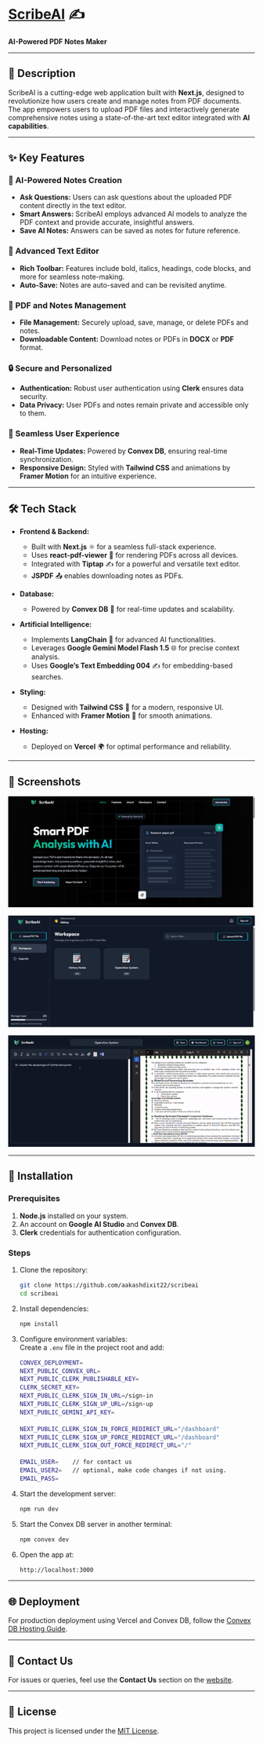 # [ScribeAI](https://scribeai-lake.vercel.app/) ✍️  
**AI-Powered PDF Notes Maker**  

---

## 📖 Description  
ScribeAI is a cutting-edge web application built with **Next.js**, designed to revolutionize how users create and manage notes from PDF documents. The app empowers users to upload PDF files and interactively generate comprehensive notes using a state-of-the-art text editor integrated with **AI capabilities**.  

---

## ✨ Key Features  

### 🤖 AI-Powered Notes Creation  
- **Ask Questions:** Users can ask questions about the uploaded PDF content directly in the text editor.  
- **Smart Answers:** ScribeAI employs advanced AI models to analyze the PDF context and provide accurate, insightful answers.  
- **Save AI Notes:** Answers can be saved as notes for future reference.  

### 📝 Advanced Text Editor  
- **Rich Toolbar:** Features include bold, italics, headings, code blocks, and more for seamless note-making.  
- **Auto-Save:** Notes are auto-saved and can be revisited anytime.  

### 📂 PDF and Notes Management  
- **File Management:** Securely upload, save, manage, or delete PDFs and notes.  
- **Downloadable Content:** Download notes or PDFs in **DOCX** or **PDF** format.  

### 🔒 Secure and Personalized  
- **Authentication:** Robust user authentication using **Clerk** ensures data security.  
- **Data Privacy:** User PDFs and notes remain private and accessible only to them.  

### 🚀 Seamless User Experience  
- **Real-Time Updates:** Powered by **Convex DB**, ensuring real-time synchronization.  
- **Responsive Design:** Styled with **Tailwind CSS** and animations by **Framer Motion** for an intuitive experience.  

---

## 🛠️ Tech Stack  

- **Frontend & Backend:**  
  - Built with **Next.js** ⚛️ for a seamless full-stack experience.  
  - Uses **react-pdf-viewer** 📄 for rendering PDFs across all devices.  
  - Integrated with **Tiptap** ✍️ for a powerful and versatile text editor.  
  - **JSPDF** 📤 enables downloading notes as PDFs.  

- **Database:**  
  - Powered by **Convex DB** 🔗 for real-time updates and scalability.  

- **Artificial Intelligence:**  
  - Implements **LangChain** 🧠 for advanced AI functionalities.  
  - Leverages **Google Gemini Model Flash 1.5** 🌐 for precise context analysis.  
  - Uses **Google’s Text Embedding 004** ✍️ for embedding-based searches.  

- **Styling:**  
  - Designed with **Tailwind CSS** 🎨 for a modern, responsive UI.  
  - Enhanced with **Framer Motion** 🎥 for smooth animations.  

- **Hosting:**  
  - Deployed on **Vercel** 🌍 for optimal performance and reliability.  

---

## 📸 Screenshots  

![Screenshot 1](https://github.com/aakashdixit22/scribeai/blob/main/public/md_demo/md_demo1.png?raw=true)  


![Screenshot 2](https://github.com/aakashdixit22/scribeai/blob/main/public/md_demo/md_demo2.png?raw=true) 

![Screenshot 3](https://github.com/aakashdixit22/scribeai/blob/main/public/md_demo/md_demo3.gif?raw=true) 


---

## 🚀 Installation  

### Prerequisites  
1. **Node.js** installed on your system.  
2. An account on **Google AI Studio** and **Convex DB**.  
3. **Clerk** credentials for authentication configuration.  

### Steps  
1. Clone the repository:  
   ```bash  
   git clone https://github.com/aakashdixit22/scribeai  
   cd scribeai  
   ```  
2. Install dependencies:  
   ```bash  
   npm install  
   ```  
3. Configure environment variables:  
   Create a `.env` file in the project root and add:  
   ```bash  
   CONVEX_DEPLOYMENT=  
   NEXT_PUBLIC_CONVEX_URL=  
   NEXT_PUBLIC_CLERK_PUBLISHABLE_KEY=  
   CLERK_SECRET_KEY=  
   NEXT_PUBLIC_CLERK_SIGN_IN_URL=/sign-in  
   NEXT_PUBLIC_CLERK_SIGN_UP_URL=/sign-up  
   NEXT_PUBLIC_GEMINI_API_KEY=  

   NEXT_PUBLIC_CLERK_SIGN_IN_FORCE_REDIRECT_URL="/dashboard"  
   NEXT_PUBLIC_CLERK_SIGN_UP_FORCE_REDIRECT_URL="/dashboard"  
   NEXT_PUBLIC_CLERK_SIGN_OUT_FORCE_REDIRECT_URL="/"  

   EMAIL_USER=    // for contact us  
   EMAIL_USER2=   // optional, make code changes if not using.  
   EMAIL_PASS=  
   ```  
4. Start the development server:  
   ```bash  
   npm run dev  
   ```  
5. Start the Convex DB server in another terminal:  
   ```bash  
   npm convex dev  
   ```  
6. Open the app at:  
   ```bash  
   http://localhost:3000  
   ```  

---

## 🌐 Deployment  
For production deployment using Vercel and Convex DB, follow the [Convex DB Hosting Guide](https://docs.convex.dev/production/hosting/vercel).  

---

## 📩 Contact Us  
For issues or queries, feel use the **Contact Us** section on the [website](https://scribeai-lake.vercel.app).  

---

## 📜 License  
This project is licensed under the [MIT License](https://github.com/aakashdixit22/scribeai/blob/main/LICENSE).  


